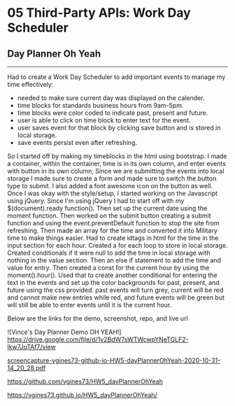 # 05 Third-Party APIs: Work Day Scheduler

## Day Planner Oh Yeah

- - -


Had to create a Work Day Scheduler to add important events to manage my time effectively:

- needed to make sure current day was displayed on the calender.
- time blocks for standards business hours from 9am-5pm.
- time blocks were color coded to indicate past, present and future.
- user is able to click on time block to enter text for the event.
- user saves event for that block by clicking save button and is stored in local storage.
- save events persist even after refreshing.

So I started off by making my timeblocks in the html using bootstrap. I made a container, within the container, time is in its own column, and enter events with button in its own column, Since we are submitting the events into local storage I made sure to create a form and made sure to switch the button type to submit. I also added a font awesome icon on the button as well. Once I was okay with the style/setup, I started working on the Javascript using jQuery. Since I'm using jQuery I had to start off with my $(document).ready function(). Then set up the current date using the moment function. Then worked on the submit button creating a submit function and using the event.preventDefault function to stop the site from refreshing. Then made an array for the time and converted it into Military time to make things easier. Had to create idtags in html for the time in the input section for each hour. Created a for each loop to store in local storage. Created conditionals if it were null to add the time in local storage with nothing in the value section. Then an else if statement to add the time and value for entry. Then created a const for the current hour by using the moment().hour(). Used that to create another conditional for entering the text in the events and set up the color backgrounds for past, present, and future using the css provided. past events will turn grey, current will be red and cannot make new entries while red, and future events will be green but will still be able to enter events until it is the current hour. 

Below are the links for the demo, screenshot, repo, and live url

![Vince's Day Planner Demo OH YEAH!] https://drive.google.com/file/d/1v2BdW7sWTWcwpYNeTGLF2-lkw7JoTAf7/view

[screencapture-vgines73-github-io-HW5-dayPlannerOhYeah-2020-10-31-14_20_28.pdf](https://github.com/vgines73/HW5_dayPlannerOhYeah/files/5469823/screencapture-vgines73-github-io-HW5-dayPlannerOhYeah-2020-10-31-14_20_28.pdf)

https://github.com/vgines73/HW5_dayPlannerOhYeah

https://vgines73.github.io/HW5_dayPlannerOhYeah/



